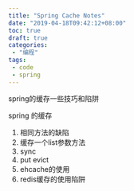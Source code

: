 ```yaml
---
title: "Spring Cache Notes"
date: "2019-04-18T09:42:12+08:00"
toc: true
draft: true
categories:
 - "编程"
tags:
 - code
 - spring
---
```

spring的缓存一些技巧和陷阱
<!--more-->
spring 的缓存

1. 相同方法的缺陷
2. 缓存一个list参数方法
3. sync
4. put evict
5. ehcache的使用 
6. redis缓存的使用陷阱